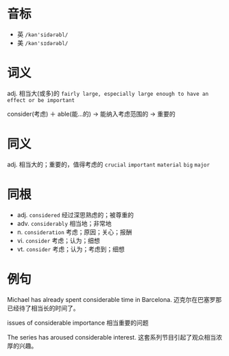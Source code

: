 # 音标

- 英 `/kən'sidərəbl/`
- 美 `/kən'sɪdərəbl/`

# 词义

adj. 相当大(或多)的
`fairly large, especially large enough to have an effect or be important`



consider(考虑) ＋ able(能…的) → 能纳入考虑范围的 → 重要的

# 同义

adj. 相当大的；重要的，值得考虑的
`crucial` `important` `material` `big` `major`

# 同根

- adj. `considered` 经过深思熟虑的；被尊重的
- adv. `considerably` 相当地；非常地
- n. `consideration` 考虑；原因；关心；报酬
- vi. `consider` 考虑；认为；细想
- vt. `consider` 考虑；认为；考虑到；细想

# 例句

Michael has already spent considerable time in Barcelona.
迈克尔在巴塞罗那已经待了相当长的时间了。

issues of considerable importance
相当重要的问题

The series has aroused considerable interest.
这套系列节目引起了观众相当浓厚的兴趣。


